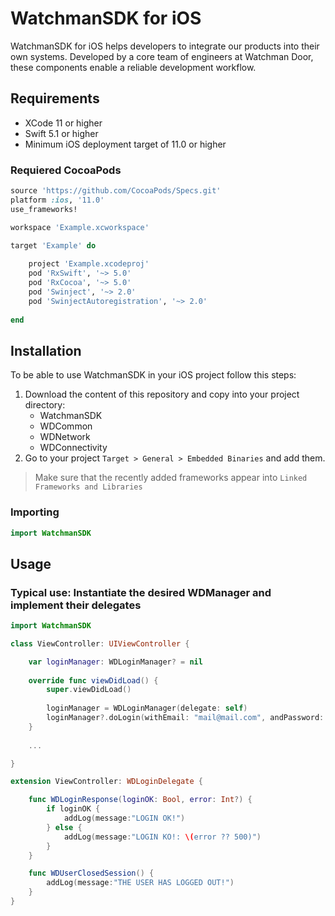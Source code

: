 # WatchmanSDK for iOS
WatchmanSDK for iOS helps developers to integrate our products into their own systems. Developed by a core team of engineers at Watchman Door, these components enable a reliable development workflow.

## Requirements
* XCode 11 or higher
* Swift 5.1 or higher
* Minimum iOS deployment target of 11.0 or higher

### Requiered CocoaPods

```ruby
source 'https://github.com/CocoaPods/Specs.git'
platform :ios, '11.0'
use_frameworks!

workspace 'Example.xcworkspace' 

target 'Example' do
    
    project 'Example.xcodeproj'
    pod 'RxSwift', '~> 5.0'
    pod 'RxCocoa', '~> 5.0'
    pod 'Swinject', '~> 2.0'
    pod 'SwinjectAutoregistration', '~> 2.0'
    
end
```

## Installation
To be able to use WatchmanSDK in your iOS project follow this steps:
1. Download the content of this repository and copy into your project directory:
    * WatchmanSDK
    * WDCommon
    * WDNetwork
    * WDConnectivity
1. Go to your project `Target > General > Embedded Binaries` and add them.
> Make sure that the recently added frameworks appear into `Linked Frameworks and Libraries`

### Importing
```swift
import WatchmanSDK
```

## Usage
### Typical use: Instantiate the desired WDManager and implement their delegates
```swift
import WatchmanSDK

class ViewController: UIViewController {

    var loginManager: WDLoginManager? = nil
    
    override func viewDidLoad() {
        super.viewDidLoad()
        
        loginManager = WDLoginManager(delegate: self)
        loginManager?.doLogin(withEmail: "mail@mail.com", andPassword: "Password")
    }
    
    ...

}

extension ViewController: WDLoginDelegate {

    func WDLoginResponse(loginOK: Bool, error: Int?) {
        if loginOK {
            addLog(message:"LOGIN OK!")
        } else {
            addLog(message:"LOGIN KO!: \(error ?? 500)")
        }
    }

    func WDUserClosedSession() {
        addLog(message:"THE USER HAS LOGGED OUT!")
    }
}
```
